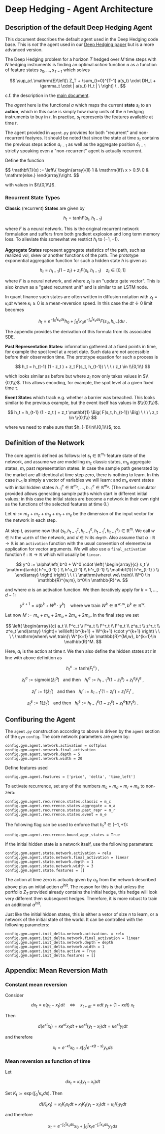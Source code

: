# Deep Hedging - Agent Architecture
## Description of the default Deep Hedging Agent 

This document describes the default agent used in the Deep Hedging code base. This is _not_ the agent used in our [Deep Hedging paper](https://papers.ssrn.com/sol3/papers.cfm?abstract_id=3120710) but is a more advanced version. 

The Deep Hedging problem for a horizon $T$ hedged over $M$ time steps with $N$ hedging instruments is finding an optimal *action* function $a$ as a function of feature states $s_0,\ldots,s_{T-1}$ which solves

$$
 \sup_a:\ \mathrm{E}\left[\ 
    Z_T + \sum_{t=0}^{T-1} a(s_t) \cdot DH_t + \gamma_t \cdot | a(s_t) H_t |
 \ \right] \ .
$$

c.f. the description in the [main document](README.md).

The _agent_ here is the functional $a$ which maps the current **state** $s_t$ to an **action**, which in this case is simply how many units of the $n$ hedging instruments to buy in $t$. In practise, $s_t$ represents the features available at time $t$.  

The agent provided in ``agent.py`` provides for both "recurrent" and non-recurrent featyres. It should be noted that since the state at time $s_t$ contains the previous steps action $a_{t-1}$ as well as the aggregate position $\delta_{t-1}$ strictly speaking even a "non-recurrent" agent is actually recurrent.

Define the function

$$
    \mathbf{1}(x) := \left\\{ \begin{array}{ll} 1 & \mathrm{if}\ x > 0.5\\
                                    0 & \mathrm{else.} 
                                    \end{array}\right.
$$

with values in $\\{0,1\\}$.

### Recurrent State Types

**Classic** (recurrent) **States** are given by

$$
   h_t = \mathrm{tanh} F(s_t, h_{t-1}) 
$$

where $F$ is a neural network. This is the original recurrent network formulation and suffers from both gradient explosion and long term memory loss. To alleviate this somewhat we restrict $h_t$ to $(-1,+1)$.

**Aggregate States** represent aggregate statistics of the path, such as realized vol, skew or another functions of the path. The prototype exponential aggregation function for such a hidden state $h$ is given as 

$$
   h_t = h_{t-1} (1 - z_t ) + z_t F(s_t, h_{t-1})  \ \ \ \ z_t \in [0,1]
$$ 

where $F$ is a neural network, and where $z_t$ is an "update gate vector". This is also known as a "gated recurrent unit" and is similar to an LSTM node. 

In quant finance such states are often written in diffusion notation with $z_t \equiv \kappa_t dt$ where $\kappa_t\geq 0$ is a mean-reversion speed. In this case the $dt\downarrow 0$ limit becomes

$$
    h_t = e^{-\int_0^t \kappa_sds} h_0 + \int_0^t \kappa_u e^{-\int_u^t \kappa_sds} F(s_u,h_{u-})du \ .
$$

The appendix provides the derivation of this formula from its associated SDE.

**Past Representation States:** information gathered at a fixed points in time, for example the spot level at a reset date. Such data are not accessible before their observation time.
The prototype equation for such a process is

$$
 h_t = h_{t-1} (1 - z_t ) + z_t F(s_t, h_{t-1}) \ \ \ \ z_t \in \\{0,1\\}
$$ 
 
which looks similar as before but where $z_t$ now only takes values in $\\{0,1\\}$. This allows encoding, for example, the spot level at a given fixed time $\tau$.

**Event States** which track e.g. whether a barrier was breached. This looks similar to the previous example, but the event itself has values in $\\{0,1\\}$.

$$
 h_t = h_{t-1} (1 - z_t ) + z_t \mathbf{1} \Big(  F(s_t, h_{t-1}) \Big)  \ \ \ \ z_t \in \\{0,1\\}
$$

where we need to make sure that $h_{-1}\in\\{0,1\\}$, too. 

## Definition of the Network

The core agent is defined as follows: let $s_t\in\mathbb{R}^{m_\mathrm{s}}$ feature state of the network, and assume we are modelling $m_\mathrm{c}$ classic states, $m_\mathrm{a}$ aggregate states, $m_\mathrm{r}$ past representation states. In case the sample path generated by the market are all identical at time step zero, there is nothing to learn. In this case $h_{-1}$ is simply a vector of variables we will learn: and $m_\mathrm{e}$ event states with initial hidden states $h^c_{-1}\in\mathbb{R}^{m_c},\ldots,h^e_{-1}\in\mathbb{R}^{m_e}$. (The market simulator provided allows generating sample paths which start in different initial values; in this case the initial states are become a network in their own right as the functions of the selected features at time $0$.)

Let $m:=m_s+m_c+m_a+m_r+m_e$ be the dimension of the input vector for the network in each step.

At step $t$, assume now that $(s_t,h^c_{t-1},h^a_{t-1},h^r_{t-1},h^e_{t-1})\in \mathbb{R}^m$.
We call $w\in\mathbb{N}$ the `width` of the network, and $d\in\mathbb{N}$ its `depth`. Also assume that $\alpha:\mathbb{R}\rightarrow \mathbb{R}$ is an `activation` function with the usual convention of elementwise application for vector arguments. We will also use a `final_activation` function $\ell:\mathbb{R}\rightarrow\mathbb{R}$ which will usually be `linear`.

$$
    y^0 := \alpha\left( b^0 + W^0 \cdot \left( \begin{array}{c}
                s_t \\
                \mathrm{tanh}( h^c_{t-1} ) \\
                h^a_{t-1} \\
                h^r_{t-1} \\
                \mathbf{1}( h^e_{t-1} ) \\
            \end{array}
    \right) \right) \ \ \ \ \mathrm{where\ we\ train}\ W^0 \in \mathbb{R}^{w,m}, b^0\in \mathbb{R}^w.
$$

and where $\alpha$ is an activation function. We then iteratively apply for $k=1,\ldots,d-1$:

$$
    y^{k+1} = \alpha\left( b^k + W^k \cdot y^k
    \right) \ \ \ \ \mathrm{where\ we\ train}\ W^k \in \mathbb{R}^{w,w}, b^k\in \mathbb{R}^w.
$$

Let now $M:=m_s+m_c+2m_a+2m_c+2m_e$.
In the final step we set

$$
    \left(
            \begin{array}{c}
                a_t \\
                F^c_t \\
                F^a_t \\
                F^r_t \\
                F^e_t \\
                z^a_t \\
                z^r_t \\
                z^e_t 
            \end{array}  
    \right)= \ell\left( b^{k+1} + W^{k+1} \cdot y^{k+1}
    \right) \ \ \ \ \mathrm{where\ we\ train}\ W^{k+1} \in \mathbb{R}^{M,w}, b^{k+1}\in \mathbb{R}^M.
$$

Here, $a_t$ is the action at time $t$. We then also define the hidden states at $t$ in line with above definition as

$$
    h^c_t := \mathrm{tanh}( F^c_t ) \ ,
$$

$$
    z^a_t := \mathrm{sigmoid}( \hat z^a_t ) \ \ \ \mathrm{and\ then} \ \ \ 
    h^a_t := h^a_{t-1} (1 - z^a_t) + z^a_t F^a_t\ ,
$$

$$
    z^r_t := \mathbf{1}( \hat z^r_t ) \ \ \ \mathrm{and\ then} \ \ \ 
    h^r_t := h^r_{t-1} (1 - z^r_t) + z^r_t F^r_t\ , 
$$

$$
    z^e_t := \mathbf{1}( \hat z^r_t ) \ \ \ \mathrm{and\ then} \ \ \ 
    h^e_t := h^e_{t-1} (1 - z^e_t) + z^e_t \mathbf{1}( F^e_t ) \ .
$$

## Confiburing the Agent

The `agent.py` construction according to above is driven by the `agent` section of the `gym` `config`. The core network parameters are given by:

    config.gym.agent.network.activation = softplus
    config.gym.agent.network.final_activation
    config.gym.agent.network.depth = 5
    config.gym.agent.network.width = 20 

Define features used

    config.gym.agent.features = ['price', 'delta', 'time_left']

To activate recurrence, set any of the numbers $m_c+m_a+m_r+m_e$ to non-zero:

    config.gym.agent.recurrence.states.classic = m_c
    config.gym.agent.recurrence.states.aggregate = m_a
    config.gym.agent.recurrence.states.past_repr = m_r
    config.gym.agent.recurrence.states.event = m_e

The following flag can be used to enforce that $h_t^a \in (-1,+1)$:

    config.gym.agent.recurrence.bound_aggr_states = True

If the initial hidden state is a network itself, use the following parameters:

    config.gym.agent.state.network.activation = relu
    config.gym.agent.state.network.final_activation = linear
    config.gym.agent.state.network.depth = 1
    config.gym.agent.state.network.width = 3
    config.gym.agent.state.features = []

The action at time zero is actually given by $a_0$ from the network described above plus an initial action $a^\mathrm{init}$. The reason for this is that unless the portfolio $Z_T$ provided already contains the initial hedge, this hedge will look very different then subsequent hedges. Therefore, it is more robust to train an additional $a^\mathrm{init}$. 

Just like the initial hidden states, this is either a vetor of size $n$ to learn, or a network of the initial state of the world. It can be controlled with the following parameters:

    config.gym.agent.init_delta.network.activation. = relu 
    config.gym.agent.init_delta.network.final_activation = linear
    config.gym.agent.init_delta.network.depth = depth
    config.gym.agent.init_delta.network.width = 1
    config.gym.agent.init_delta.active = True
    config.gym.agent.init_delta.features = []



## Appendix: Mean Reversion Math

### Constant mean reversion
Consider

$$
    dx_t = \kappa (y_t - x_t)dt
    \ \ \ \ \Leftrightarrow \ \ \ \
    x_{t+dt} = \kappa dt\ y_t + (1 - \kappa dt )\ x_t
$$

Then

$$
    d\left( e^{\kappa t} x_t \right)
        = \kappa e^{\kappa t} x_tdt +
        \kappa e^{\kappa t}(y_t - x_t)dt = \kappa e^{\kappa t}y_tdt
$$

and therefore

$$
    x_t = e^{-\kappa t} x_0 + \kappa \int_0^t e^{-\kappa(t-s)} y_sds
$$

### Mean reversion as function of time

Let

$$
dx_t = \kappa_t (y_t - x_t)dt
$$

Set $K_t:=\exp(\int_0^t \kappa_sds)$. Then

$$
    d\left( K_t x_t \right)
        = \kappa_t K_t x_tdt +
        \kappa_t K_t (y_t - x_t)dt = \kappa_t K_t y_tdt
$$

and therefore

$$
    x_t = e^{-\int_0^t k_sds} x_0
        + \int_0^t \kappa_re^{-\int_r^t\kappa_sds } y_sds
$$
